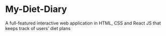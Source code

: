 # My-Diet-Diary
A full-featured interactive web application in HTML, CSS and React JS that keeps track of users’ diet plans
